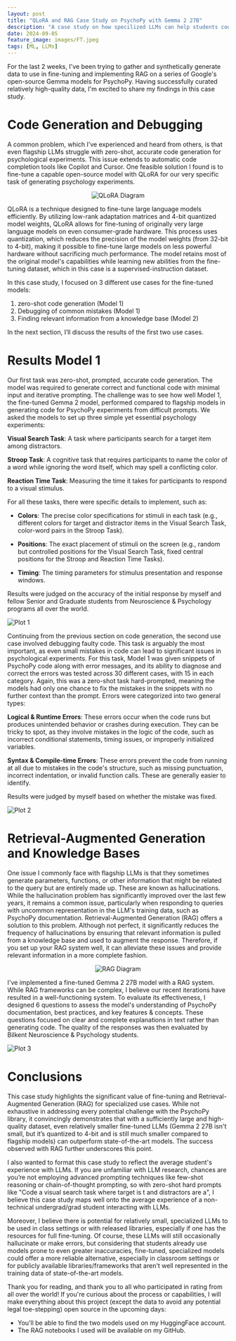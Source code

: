 ```yaml
---
layout: post
title: "QLoRA and RAG Case Study on PsychoPy with Gemma 2 27B"
description: "A case study on how specilized LLMs can help students code"
date: 2024-09-05
feature_image: images/FT.jpeg
tags: [ML, LLMs]
---
```

For the last 2 weeks, I've been trying to gather and synthetically generate data to use in fine-tuning and implementing RAG on a series of Google's open-source Gemma models for PsychoPy. Having successfully curated relatively high-quality data, I'm excited to share my findings in this case study.

# Code Generation and Debugging

A common problem, which I’ve experienced and heard from others, is that even flagship LLMs struggle with zero-shot, accurate code generation for psychological experiments. This issue extends to automatic code completion tools like Copilot and Cursor. One feasible solution I found is to fine-tune a capable open-source model with QLoRA for our very specific task of generating psychology experiments.

<div style="text-align: center;">
  <img src="images/qlora.jpeg" alt="QLoRA Diagram">
</div>

QLoRA is a technique designed to fine-tune large language models efficiently. By utilizing low-rank adaptation matrices and 4-bit quantized model weights, QLoRA allows for fine-tuning of originally very large language models on even consumer-grade hardware. This process uses quantization, which reduces the precision of the model weights (from 32-bit to 4-bit), making it possible to fine-tune large models on less powerful hardware without sacrificing much performance. The model retains most of the original model's capabilities while learning new abilities from the fine-tuning dataset, which in this case is a supervised-instruction dataset.

In this case study, I focused on 3 different use cases for the fine-tuned models:
1. zero-shot code generation (Model 1)
2. Debugging of common mistakes (Model 1)
3. Finding relevant information from a knowledge base (Model 2)

In the next section, I’ll discuss the results of the first two use cases.

# Results Model 1

Our first task was zero-shot, prompted, accurate code generation. The model was required to generate correct and functional code with minimal input and iterative prompting. The challenge was to see how well Model 1, the fine-tuned Gemma 2 model, performed compared to flagship models in generating code for PsychoPy experiments from difficult prompts. We asked the models to set up three simple yet essential psychology experiments:

**Visual Search Task**: A task where participants search for a target item among distractors.

**Stroop Task**: A cognitive task that requires participants to name the color of a word while ignoring the word itself, which may spell a conflicting color.

**Reaction Time Task**: Measuring the time it takes for participants to respond to a visual stimulus.

For all these tasks, there were specific details to implement, such as:

- **Colors**: The precise color specifications for stimuli in each task (e.g., different colors for target and distractor items in the Visual Search Task, color-word pairs in the Stroop Task). 

- **Positions**: The exact placement of stimuli on the screen (e.g., random but controlled positions for the Visual Search Task, fixed central positions for the Stroop and Reaction Time Tasks).

- **Timing**: The timing parameters for stimulus presentation and response windows.

Results were judged on the accuracy of the initial response by myself and fellow Senior and Graduate students from Neuroscience & Psychology programs all over the world.

<img class="zoomable-plot-image" src="images/plot1.png" alt="Plot 1">

Continuing from the previous section on code generation, the second use case involved debugging faulty code. This task is arguably the most important, as even small mistakes in code can lead to significant issues in psychological experiments. For this task, Model 1 was given snippets of PsychoPy code along with error messages, and its ability to diagnose and correct the errors was tested across 30 different cases, with 15 in each category. Again, this was a zero-shot task hard-prompted, meaning the models had only one chance to fix the mistakes in the snippets with no further context than the prompt. Errors were categorized into two general types:

**Logical & Runtime Errors**: These errors occur when the code runs but produces unintended behavior or crashes during execution. They can be tricky to spot, as they involve mistakes in the logic of the code, such as incorrect conditional statements, timing issues, or improperly initialized variables.

**Syntax & Compile-time Errors**: These errors prevent the code from running at all due to mistakes in the code's structure, such as missing punctuation, incorrect indentation, or invalid function calls. These are generally easier to identify.

Results were judged by myself based on whether the mistake was fixed.

<img class="zoomable-plot-image" src="images/plot2.png" alt="Plot 2">

# Retrieval-Augmented Generation and Knowledge Bases

One issue I commonly face with flagship LLMs is that they sometimes generate parameters, functions, or other information that might be related to the query but are entirely made up. These are known as hallucinations. While the hallucination problem has significantly improved over the last few years, it remains a common issue, particularly when responding to queries with uncommon representation in the LLM's training data, such as PsychoPy documentation. Retrieval-Augmented Generation (RAG) offers a solution to this problem. Although not perfect, it significantly reduces the frequency of hallucinations by ensuring that relevant information is pulled from a knowledge base and used to augment the response. Therefore, if you set up your RAG system well, it can alleviate these issues and provide relevant information in a more complete fashion.

<div style="text-align: center;">
  <img src="images/rag.png" alt="RAG Diagram">
</div>

I've implemented a fine-tuned Gemma 2 27B model with a RAG system. While RAG frameworks can be complex, I believe our recent iterations have resulted in a well-functioning system. To evaluate its effectiveness, I designed 6 questions to assess the model's understanding of PsychoPy documentation, best practices, and key features & concepts. These questions focused on clear and complete explanations in text rather than generating code. The quality of the responses was then evaluated by Bilkent Neuroscience & Psychology students.

<img class="zoomable-plot-image" src="images/plot3.png" alt="Plot 3">

# Conclusions

This case study highlights the significant value of fine-tuning and Retrieval-Augmented Generation (RAG) for specialized use cases. While not exhaustive in addressing every potential challenge with the PsychoPy library, it convincingly demonstrates that with a sufficiently large and high-quality dataset, even relatively smaller fine-tuned LLMs (Gemma 2 27B isn't small, but it’s quantized to 4-bit and is still much smaller compared to flagship models) can outperform state-of-the-art models. The success observed with RAG further underscores this point.

I also wanted to format this case study to reflect the average student's experience with LLMs. If you are unfamiliar with LLM research, chances are you’re not employing advanced prompting techniques like few-shot reasoning or chain-of-thought prompting, so with zero-shot hard prompts like "Code a visual search task where target is t and distractors are a", I believe this case study maps well onto the average experience of a non-technical undergrad/grad student interacting with LLMs.

Moreover, I believe there is potential for relatively small, specialized LLMs to be used in class settings or with released libraries, especially if one has the resources for full fine-tuning. Of course, these LLMs will still occasionally hallucinate or make errors, but considering that students already use models prone to even greater inaccuracies, fine-tuned, specialized models could offer a more reliable alternative, especially in classroom settings or for publicly available libraries/frameworks that aren't well represented in the training data of state-of-the-art models.

Thank you for reading, and thank you to all who participated in rating from all over the world! If you're curious about the process or capabilities, I will make everything about this project (except the data to avoid any potential legal toe-stepping) open source in the upcoming days:

- You’ll be able to find the two models used on my HuggingFace account.
- The RAG notebooks I used will be available on my GitHub.


